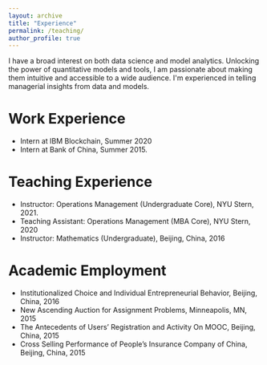 ```yaml
---
layout: archive
title: "Experience"
permalink: /teaching/
author_profile: true
---
```

I have a broad interest on both data science and model analytics. Unlocking the power of quantitative models and tools, I am passionate about making them intuitive and accessible to a wide audience. I'm experienced in telling managerial insights from data and models.

# Work Experience
- Intern at IBM Blockchain, Summer 2020
- Intern at Bank of China, Summer 2015.

# Teaching Experience
- Instructor: Operations Management (Undergraduate Core), NYU Stern, 2021.
- Teaching Assistant: Operations Management (MBA Core), NYU Stern, 2020
- Instructor: Mathematics (Undergraduate), Beijing, China, 2016

# Academic Employment
- Institutionalized Choice and Individual Entrepreneurial Behavior, Beijing, China, 2016
- New Ascending Auction for Assignment Problems, Minneapolis, MN, 2015
- The Antecedents of Users’ Registration and Activity On MOOC, Beijing, China, 2015
- Cross Selling Performance of People’s Insurance Company of China, Beijing, China, 2015


<!---

{% include base_path %}

{% for post in site.teaching reversed %}
  {% include archive-single.html %}
{% endfor %}

-->
